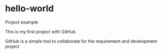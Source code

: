 # hello-world
Project example

This is my first project with GitHub

GitHub is a simple tool to collaborate for the requirement and development project
